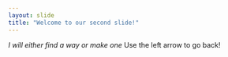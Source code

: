 ```yaml
---
layout: slide
title: "Welcome to our second slide!"
---
```

_I will either find a way or make one_
Use the left arrow to go back!
